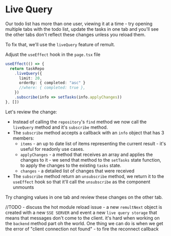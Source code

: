# Live Query

Our todo list has more than one user, viewing it at a time - try opening multiple tabs with the todo list, update the tasks in one tab and you'll see the other tabs don't reflect these changes unless you reload them.

To fix that, we'll use the `liveQuery` feature of remult.

Adjust the `useEffect` hook in the `page.tsx` file

```ts
useEffect(() => {
  return taskRepo
    .liveQuery({
      limit: 20,
      orderBy: { completed: "asc" }
      //where: { completed: true },
    })
    .subscribe(info => setTasks(info.applyChanges))
}, [])
```

Let's review the change:

- Instead of calling the `repository`'s `find` method we now call the `liveQuery` method and it's `subscribe` method.
- The `subscribe` method accepts a callback with an `info` object that has 3 members:
  - `items` - an up to date list of items representing the current result - it's useful for readonly use cases.
  - `applyChanges` - a method that receives an array and applies the changes to it - we send that method to the `setTasks` state function, to apply the changes to the existing `tasks` state.
  - `changes` - a detailed list of changes that were received
- The `subscribe` method return an `unsubscribe` method, we return it to the `useEffect` hook so that it'll call the `unsubscribe` as the component unmounts

Try changing values in one tab and review these changes on the other tab.

//TODO - discuss the hot module reload issue - a new `remultNext` object is created with a new `SSE SERVER` and event a new `live query storage` that means that messages don't come to the client. it's hard when working on the `backend` method part oh the world. One thing we can do is when we get the error of "client connection not found" - to fire the reconnect callback